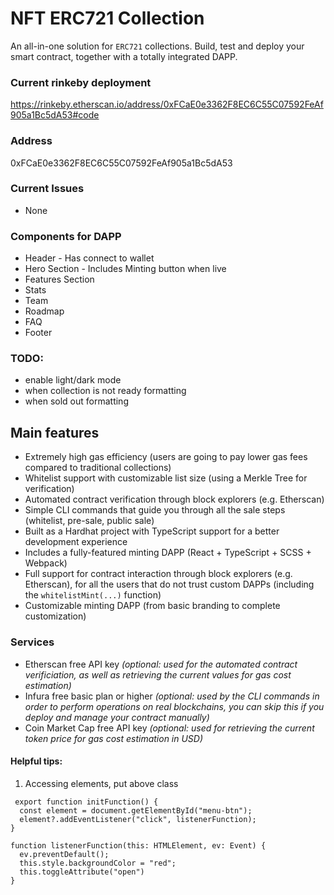 # NFT ERC721 Collection

An all-in-one solution for `ERC721` collections. Build, test and deploy your smart contract, together with a totally
integrated DAPP.

### Current rinkeby deployment

https://rinkeby.etherscan.io/address/0xFCaE0e3362F8EC6C55C07592FeAf905a1Bc5dA53#code

### Address

0xFCaE0e3362F8EC6C55C07592FeAf905a1Bc5dA53

### Current Issues

- None

### Components for DAPP

- Header - Has connect to wallet
- Hero Section - Includes Minting button when live
- Features Section
- Stats
- Team
- Roadmap
- FAQ
- Footer

### TODO:

- enable light/dark mode
- when collection is not ready formatting
- when sold out formatting

## Main features

- Extremely high gas efficiency (users are going to pay lower gas fees compared to traditional collections)
- Whitelist support with customizable list size (using a Merkle Tree for verification)
- Automated contract verification through block explorers (e.g. Etherscan)
- Simple CLI commands that guide you through all the sale steps (whitelist, pre-sale, public sale)
- Built as a Hardhat project with TypeScript support for a better development experience
- Includes a fully-featured minting DAPP (React + TypeScript + SCSS + Webpack)
- Full support for contract interaction through block explorers (e.g. Etherscan), for all the users that do not trust custom DAPPs (including the `whitelistMint(...)` function)
- Customizable minting DAPP (from basic branding to complete customization)

### Services

- Etherscan free API key _(optional: used for the automated contract verificiation, as well as retrieving the current values for gas cost estimation)_
- Infura free basic plan or higher _(optional: used by the CLI commands in order to perform operations on real blockchains, you can skip this if you deploy and manage your contract manually)_
- Coin Market Cap free API key _(optional: used for retrieving the current token price for gas cost estimation in USD)_

#### Helpful tips:

1. Accessing elements, put above class

```
 export function initFunction() {
  const element = document.getElementById("menu-btn");
  element?.addEventListener("click", listenerFunction);
}

function listenerFunction(this: HTMLElement, ev: Event) {
  ev.preventDefault();
  this.style.backgroundColor = "red";
  this.toggleAttribute("open")
}
```
